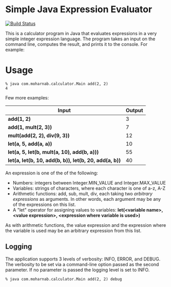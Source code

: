 # Simple Java Expression Evaluator
[![Build Status](https://travis-ci.org/moharnab123saikia/calculator.svg?branch=master)](https://travis-ci.org/moharnab123saikia/calculator)

This is a calculator program in Java that evaluates expressions in a very simple integer expression language. The program takes an input on the command line, computes the result, and prints it to the console.  For example:
# Usage
```
% java com.moharnab.calculator.Main add(2, 2)
4
```

Few more examples:

| **Input** | **Output** |
| --- | --- |
| **add(1, 2)** | 3 |
| **add(1, mult(2, 3))** | 7 |
| **mult(add(2, 2), div(9, 3))** | 12 |
| **let(a, 5, add(a, a))** | 10 |
| **let(a, 5, let(b, mult(a, 10), add(b, a)))** | 55 |
| **let(a, let(b, 10, add(b, b)), let(b, 20, add(a, b))** | 40 |

An expression is one of the of the following:

- Numbers: integers between Integer.MIN\_VALUE and Integer.MAX\_VALUE
- Variables: strings of characters, where each character is one of a-z, A-Z
- Arithmetic functions: add, sub, mult, div, each taking two _arbitrary expressions_ as arguments.  In other words, each argument may be any of the expressions on this list.
- A &quot;let&quot; operator for assigning values to variables:
**let(&lt;variable name&gt;, &lt;value expression&gt;, &lt;expression where variable is used&gt;)**

As with arithmetic functions, the value expression and the expression where the variable is used may be an arbitrary expression from this list.

## Logging

The application supports 3 levels of verbosity: INFO, ERROR, and DEBUG.  The verbosity to be set via a command-line option passed as the second parameter. If no parameter is passed the logging level is set to INFO. 
```
% java com.moharnab.calculator.Main add(2, 2) debug
```




